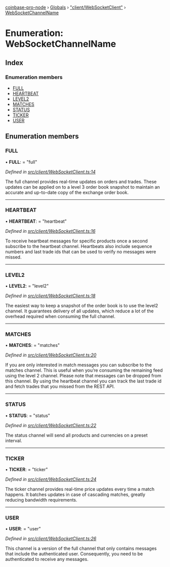 [coinbase-pro-node](../README.md) › [Globals](../globals.md) › ["client/WebSocketClient"](../modules/_client_websocketclient_.md) › [WebSocketChannelName](_client_websocketclient_.websocketchannelname.md)

# Enumeration: WebSocketChannelName

## Index

### Enumeration members

- [FULL](_client_websocketclient_.websocketchannelname.md#full)
- [HEARTBEAT](_client_websocketclient_.websocketchannelname.md#heartbeat)
- [LEVEL2](_client_websocketclient_.websocketchannelname.md#level2)
- [MATCHES](_client_websocketclient_.websocketchannelname.md#matches)
- [STATUS](_client_websocketclient_.websocketchannelname.md#status)
- [TICKER](_client_websocketclient_.websocketchannelname.md#ticker)
- [USER](_client_websocketclient_.websocketchannelname.md#user)

## Enumeration members

### FULL

• **FULL**: = "full"

_Defined in [src/client/WebSocketClient.ts:14](https://github.com/bennyn/coinbase-pro-node/blob/6dc414a/src/client/WebSocketClient.ts#L14)_

The full channel provides real-time updates on orders and trades. These updates can be applied on to a level 3 order book snapshot to maintain an accurate and up-to-date copy of the exchange order book.

---

### HEARTBEAT

• **HEARTBEAT**: = "heartbeat"

_Defined in [src/client/WebSocketClient.ts:16](https://github.com/bennyn/coinbase-pro-node/blob/6dc414a/src/client/WebSocketClient.ts#L16)_

To receive heartbeat messages for specific products once a second subscribe to the heartbeat channel. Heartbeats also include sequence numbers and last trade ids that can be used to verify no messages were missed.

---

### LEVEL2

• **LEVEL2**: = "level2"

_Defined in [src/client/WebSocketClient.ts:18](https://github.com/bennyn/coinbase-pro-node/blob/6dc414a/src/client/WebSocketClient.ts#L18)_

The easiest way to keep a snapshot of the order book is to use the level2 channel. It guarantees delivery of all updates, which reduce a lot of the overhead required when consuming the full channel.

---

### MATCHES

• **MATCHES**: = "matches"

_Defined in [src/client/WebSocketClient.ts:20](https://github.com/bennyn/coinbase-pro-node/blob/6dc414a/src/client/WebSocketClient.ts#L20)_

If you are only interested in match messages you can subscribe to the matches channel. This is useful when you’re consuming the remaining feed using the level 2 channel. Please note that messages can be dropped from this channel. By using the heartbeat channel you can track the last trade id and fetch trades that you missed from the REST API.

---

### STATUS

• **STATUS**: = "status"

_Defined in [src/client/WebSocketClient.ts:22](https://github.com/bennyn/coinbase-pro-node/blob/6dc414a/src/client/WebSocketClient.ts#L22)_

The status channel will send all products and currencies on a preset interval.

---

### TICKER

• **TICKER**: = "ticker"

_Defined in [src/client/WebSocketClient.ts:24](https://github.com/bennyn/coinbase-pro-node/blob/6dc414a/src/client/WebSocketClient.ts#L24)_

The ticker channel provides real-time price updates every time a match happens. It batches updates in case of cascading matches, greatly reducing bandwidth requirements.

---

### USER

• **USER**: = "user"

_Defined in [src/client/WebSocketClient.ts:26](https://github.com/bennyn/coinbase-pro-node/blob/6dc414a/src/client/WebSocketClient.ts#L26)_

This channel is a version of the full channel that only contains messages that include the authenticated user. Consequently, you need to be authenticated to receive any messages.
